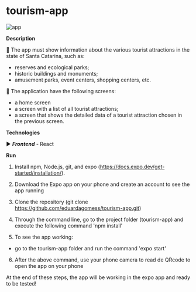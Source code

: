# tourism-app
![app](https://user-images.githubusercontent.com/63261217/142193785-bd0c8eda-c01e-4fd7-87eb-06d165ec9e90.png)

**Description**

:pushpin: The app must show information about the various tourist attractions in the state of Santa Catarina, such as:

- reserves and ecological parks;
- historic buildings and monuments;
- amusement parks, event centers, shopping centers, etc.

:pushpin: The application have the following screens:

- a home screen
- a screen with a list of all tourist attractions;
- a screen that shows the detailed data of a tourist attraction chosen in the previous screen.

**Technologies**

:arrow_forward: ***Frontend*** - React 

**Run**

1) Install npm, Node.js, git, and expo (https://docs.expo.dev/get-started/installation/).

2) Download the Expo app on your phone and create an account to see the app running

3) Clone the repository (git clone https://github.com/eduardagomess/tourism-app.git)

4) Through the command line, go to the project folder (tourism-app) and execute the following command 'npm install'

5) To see the app working:
- go to the tourism-app folder and run the command 'expo start' 

6) After the above command, use your  phone camera to read de QRcode to open the app on your phone

At the end of these steps, the app will be working in the expo app and ready to be tested!



